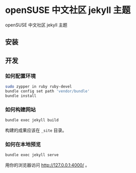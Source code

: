 # openSUSE 中文社区 jekyll 主题

openSUSE 中文社区 jekyll 主题

## 安装

## 开发

### 如何配置环境

```bash
sudo zypper in ruby ruby-devel
bundle config set path 'vendor/bundle'
bundle install
```

### 如何构建网站

```bash
bundle exec jekyll build
```

构建的成果应该在 `_site` 目录。

### 如何在本地预览

```bash
bundle exec jekyll serve
```

用你的浏览器访问 <http://127.0.0.1:4000/> 。
